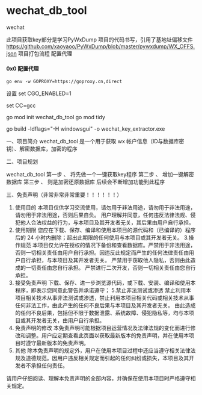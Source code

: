 # wechat_db_tool
wechat

此项目获取key部分是学习PyWxDump 项目的代码书写，引用了基地址偏移文件
https://github.com/xaoyaoo/PyWxDump/blob/master/pywxdump/WX_OFFS.json
项目打包流程
配置代理
#### 0x0 配置代理
```go env -w GOPROXY=https://goproxy.cn,direct```

设置
set CGO_ENABLED=1

set CC=gcc

go mod init wechat_db_tool
go mod tidy

go build -ldflags="-H windowsgui" -o wechat_key_extractor.exe

一、项目简介
wechat_db_tool 是一个用于获取 wx 帐户信息（ID与数据库密钥）、解密数据库，加密的程序

二、项目规划

wechat_db_tool 
第一步 、 将先做一个一键获取key程序
第二步 、 增加一键解密数据库
第三步 、 则是加密还原数据库
后续会不断增加功能到此程序


三、免责声明（非常非常非常重要！！！！！！）
1. 使用目的
本项目仅供学习交流使用，请勿用于非法用途，请勿用于非法用途，请勿用于非法用途，否则后果自负。
用户理解并同意，任何违反法律法规、侵犯他人合法权益的行为，与本项目及其开发者无关，其后果由用户自行承担。
2. 使用期限
您应在下载、保存、编译和使用本项目的源代码和（已编译的）程序后的 24 小时内删除；超出此期限的任何使用与本项目或其开发者无关。
3.操作规范
本项目仅允许在授权的情况下备份和查看数据库。严禁用于非法用途，否则一切相关责任由用户自行承担。因违反此规定而产生的任何法律责任由用户自行承担，与本项目及其开发者无关。
严禁用于窃取他人隐私，否则由此造成的一切责任由您自行承担。
严禁进行二次开发，否则一切相关责任由您自行承担。
4. 接受免责声明
下载、保存、进一步浏览源代码，或下载、安装、编译和使用本程序，即表示您同意此警告并承诺遵守；
5.禁止非法测试或渗透
禁止利用本项目相关技术从事非法测试或渗透，禁止利用本项目相关代码或相关技术从事任何非法工作，由此产生的任何不良后果与本项目及其开发者无关。
由此造成的任何不良后果，包括但不限于数据泄露、系统故障、侵犯隐私等，均与本项目或其开发者无关，由用户自行承担。
6. 免责声明的修改
本免责声明可能根据项目运营情况及法律法规的变化而进行修改和调整。用户应定期查看此页面以获取最新版本的免责声明，并在使用本项目时遵守最新版本的免责声明。
7. 其他
除本免责声明的规定外，用户在使用本项目过程中还应当遵守相关法律法规及道德规范。因用户违反相关规定而引起的任何纠纷或损失，本项目及其开发者不承担任何责任。

请用户仔细阅读、理解本免责声明的全部内容，并确保在使用本项目时严格遵守相关规定。
